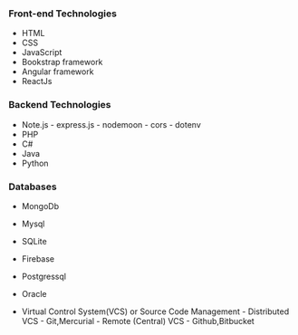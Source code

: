 ### Front-end Technologies

- HTML
- CSS
- JavaScript
- Bookstrap framework
- Angular framework
- ReactJs

### Backend Technologies

- Note.js
         - express.js
         - nodemoon
         - cors
         - dotenv
- PHP
- C#
- Java
- Python

### Databases

- MongoDb
- Mysql
- SQLite
- Firebase
- Postgressql
- Oracle
 
- Virtual Control System(VCS) or Source Code Management
         - Distributed VCS
                 - Git,Mercurial
         - Remote (Central) VCS
                 - Github,Bitbucket
